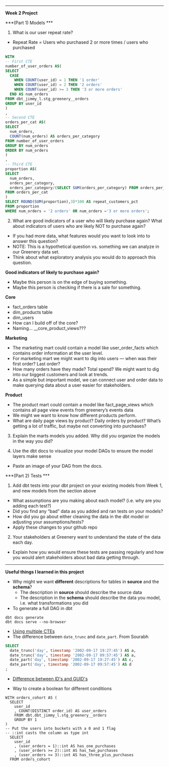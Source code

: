 
---
**Week 2 Project**

***(Part 1) Models ***

1. What is our user repeat rate?
- Repeat Rate = Users who purchased 2 or more times / users who purchased

```sql
WITH 
-- First CTE 
number_of_user_orders AS( 
SELECT 
  CASE 
    WHEN COUNT(user_id) = 1 THEN '1 order'
    WHEN COUNT(user_id) = 2 THEN '2 orders'
    WHEN COUNT(user_id) >= 3 THEN '3 or more orders' 
  END AS num_orders
FROM dbt_jimmy_l.stg_greenery__orders
GROUP BY user_id
)
,
-- Second CTE
orders_per_cat AS(
SELECT 
  num_orders, 
  COUNT(num_orders) AS orders_per_category
FROM number_of_user_orders
GROUP BY num_orders
ORDER BY num_orders
)
,
-- Third CTE
proportion AS(
SELECT 
  num_orders,
  orders_per_category,
  orders_per_category/(SELECT SUM(orders_per_category) FROM orders_per_cat) AS proportion
FROM orders_per_cat
)
SELECT ROUND(SUM(proportion),3)*100 AS repeat_customers_pct
FROM proportion
WHERE num_orders = '2 orders' OR num_orders ='3 or more orders';
```

2. What are good indicators of a user who will likely purchase again? What about indicators of users who are likely NOT to purchase again? 
- If you had more data, what features would you want to look into to answer this question?
- NOTE: This is a hypothetical question vs. something we can analyze in our Greenery data set. 
- Think about what exploratory analysis you would do to approach this question.

**Good indicators of likely to purchase again?**
- Maybe this person is on the edge of buying something.
- Maybe this person is checking if there is a sale for something.

**Core**
- fact_orders table
- dim_products table
- dim_users
- How can I build off of the core?
- Naming... __core_product_views???

**Marketing**
- The marketing mart could contain a model like user_order_facts which contains order information at the user level.
- For marketing mart we might want to dig into users — when was their first order? Last order? 
- How many orders have they made? Total spend? We might want to dig into our biggest customers and look at trends. 
- As a simple but important model, we can connect user and order data to make querying data about a user easier for stakeholders.

**Product**
- The product mart could contain a model like fact_page_views which contains all page view events from greenery’s events data
- We might we want to know how different products perform. 
- What are daily page views by product? Daily orders by product? What’s getting a lot of traffic, but maybe not converting into purchases?

3. Explain the marts models you added. Why did you organize the models in the way you did?

4. Use the dbt docs to visualize your model DAGs to ensure the model layers make sense
- Paste an image of your DAG from the docs.

***(Part 2) Tests ***

1. Add dbt tests into your dbt project on your existing models from Week 1, and new models from the section above
- What assumptions are you making about each model? (i.e. why are you adding each test?)
- Did you find any “bad” data as you added and ran tests on your models? 
- How did you go about either cleaning the data in the dbt model or adjusting your assumptions/tests?
- Apply these changes to your github repo

2. Your stakeholders at Greenery want to understand the state of the data each day. 
- Explain how you would ensure these tests are passing regularly and how you would alert stakeholders about bad data getting through.

---
**Useful things I learned in this project**
- Why might we want **different** descriptions for tables in **source** and the **schema**?
  - The description in **source** should describe the source data
  - The description in the **schema** should describe the data you model, i.e. what transformations you did
- To generate a full DAG in dbt
```
dbt docs generate
dbt docs serve --no-browser
```

- [Using multiple CTEs](https://www.databasejournal.com/ms-sql/tips-for-using-common-table-expressions/#:~:text=The%20second%20CTE%20is%20defined,SELECT%20statement%20references%20each%20CTE.)
- The difference between `date_trunc` and `date_part`. From Sourabh
```sql
SELECT
  date_trunc('day', timestamp '2002-09-17 19:27:45') AS a,
  date_trunc('day', timestamp '2002-09-17 09:57:45') AS a,
  date_part('day', timestamp '2002-09-17 19:27:45') AS c,
  date_part('day', timestamp '2002-09-17 09:57:45') AS d
;
```
- [Difference between ID's and GUID's](https://blog.codinghorror.com/primary-keys-ids-versus-guids/)

- Way to create a boolean for different conditions
```
WITH orders_cohort AS (
  SELECT
    user_id
    , COUNT(DISTINCT order_id) AS user_orders
    FROM dbt.dbt_jimmy_l.stg_greenery__orders
    GROUP BY 1
)
-- Put the users into buckets with a 0 and 1 flag
-- ::int casts the column as type int
  SELECT
    user_id
    , (user_orders = 1)::int AS has_one_purchases
    , (user_orders >= 2)::int AS has_two_purchases
    , (user_orders >= 3)::int AS has_three_plus_purchases
  FROM orders_cohort
```